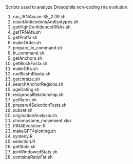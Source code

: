 Scripts used to analyze Drosophila non-coding rna evolution. 

1. run_tRNAscan-SE_2.09.sh
2. countAnticodonsAndIsotypes.sh
3. getHighConfidencetRNAs.sh
4. getTRNAfa.sh
5. getProtfa.sh
6. makeOrder.sh
7. prepare_ln_command.sh
8. ln_command.sh
9. getAnchors.sh
10. getBlockFasta.sh
11. makeDBs.sh
12. runBlastnBlastp.sh
13. getchrsize.sh
14. searchAnchorRegions.sh
15. ageDating.sh
16. reciprocalRelationship.sh
17. getRates.sh
18. prepare4SelectionTests.sh
19. subset.sh
20. originationAnalysis.sh
21. chromosome_movement.xlsx
22. tRNAEvolution.R
23. makeGFF4plotting.sh
24. synteny.R
25. selection.R
26. getStats.sh
27. joinWindowedStats.sh
28. combineRatioFst.sh
